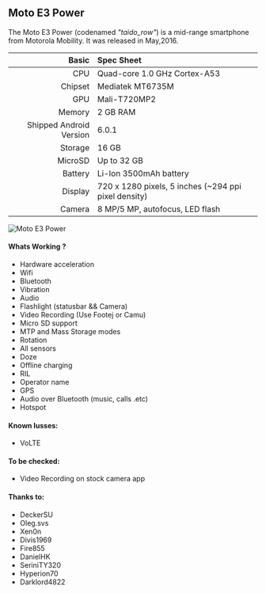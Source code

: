 ## Moto E3 Power
The Moto E3 Power (codenamed _"taido_row"_) is a mid-range smartphone from Motorola Mobility.
It was released in May,2016.

Basic   | Spec Sheet
-------:|:-------------------------
CPU     | Quad-core 1.0 GHz Cortex-A53
Chipset | Mediatek MT6735M
GPU     | Mali-T720MP2
Memory  | 2 GB RAM
Shipped Android Version | 6.0.1
Storage | 16 GB
MicroSD | Up to 32 GB
Battery | Li-Ion 3500mAh battery
Display | 720 x 1280 pixels, 5 inches (~294 ppi pixel density) 
Camera  | 8 MP/5 MP, autofocus, LED flash

![Moto E3 Power](https://camo.githubusercontent.com/76af2853707b370bbea2ded7d0c0dc13122061a1/687474703a2f2f63646e322e67736d6172656e612e636f6d2f76762f706963732f6d6f746f726f6c612f6d6f746f726f6c612d6d6f746f2d65332d312e6a7067 "Moto E3 Power")

#### Whats Working ?
 * Hardware acceleration 
 * Wifi
 * Bluetooth
 * Vibration
 * Audio
 * Flashlight (statusbar && Camera)
 * Video Recording (Use Footej or Camu)
 * Micro SD support
 * MTP and Mass Storage modes
 * Rotation
 * All sensors
 * Doze
 * Offline charging
 * RIL
 * Operator name
 * GPS
 * Audio over Bluetooth (music, calls .etc)
 * Hotspot

#### Known Iusses:
 * VoLTE
 
#### To be checked: 
 * Video Recording on stock camera app
 
#### Thanks to:
 * DeckerSU
 * Oleg.svs
 * Xen0n
 * Divis1969
 * Fire855
 * DanielHK 
 * SeriniTY320
 * Hyperion70
 * Darklord4822
